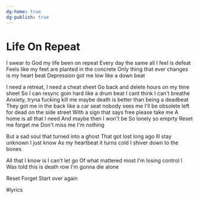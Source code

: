 ```yaml
---
dg-home: true
dg-publish: true
---
```


# Life On Repeat

I swear to God my life been on repeat
Every day the same all I feel is defeat
Feels like my feet are planted in the concrete
Only thing that ever changes is my heart beat
Depression got me low
like a down beat

I need a retreat,
I need a cheat sheet
Go back and delete
hours on my time sheet
So I can resync
goin hard like a drum beat
I cant think I can't breathe
Anxiety,
tryna fucking kill me
maybe death is better than being a deadbeat
They got me in the back like a car seat
nobody sees me
I'll be obsolete
left for dead on the side street
With a sign that says free
please take me
A home is all that I need
And maybe then I won't be
So lonely so emprty
Reset me forget me
Don't miss me I'm nothing

But a sad soul
that turned into a ghost
That got lost long ago
Ill stay unknown I just know
As my heartbeat it turns cold
I shiver down to the bones

All that I know
is I can't let go
Of what mattered most
I'm losing control
I Was told
this is death row
I'm gonna die alone

Reset
Forget
Start over again

#lyrics 


